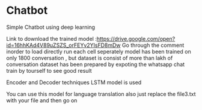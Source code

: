 # Chatbot
Simple Chatbot using deep learning 

Link to download the trained model :https://drive.google.com/open?id=16hhKAd4V89uZSZS_orFEYv2YIsFD8mDw
Go through the comment inorder to load directly
run each cell seperately
model has been trained on only 1800 conversation , but dataset is consist of more than lakh of conversation 
dataset has been prepared by expoting the whatsapp chat 
train by tourself to see good result

Encoder and Decoder techniques
LSTM model is used 

You can use this model for language translation also just replace the file3.txt with your file and then go on


